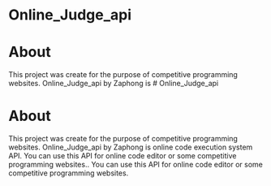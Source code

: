 # Online_Judge_api

# About
This project was create for the purpose of competitive programming websites. Online_Judge_api by Zaphong is # Online_Judge_api

# About
This project was create for the purpose of competitive programming websites. Online_Judge_api by Zaphong is online code execution system API. You can use this API for online code editor or some competitive programming websites.. You can use this API for online code editor or some competitive programming websites.